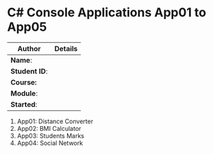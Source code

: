 # C# Console Applications App01 to App05
| Author | Details |
| ---- | ---- |
**Name**: |  |
**Student ID**: |  |
**Course:** |  |
**Module**: |  |
**Started**: |  |    

1. App01: Distance Converter
2. App02: BMI Calculator
3. App03: Students Marks
4. App04: Social Network
